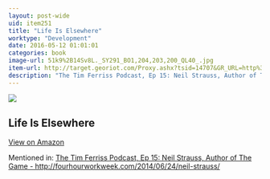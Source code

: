 ```yaml
---
layout: post-wide
uid: item251
title: "Life Is Elsewhere"
worktype: "Development"
date: 2016-05-12 01:01:01
categories: book
image-url: 51k9%2B14Sv8L._SY291_BO1,204,203,200_QL40_.jpg
item-url: http://target.georiot.com/Proxy.ashx?tsid=14707&GR_URL=http%3A%2F%2Fwww.amazon.com%2FLife-Elsewhere-Milan-Kundera%2Fdp%2F0060997028
description: "The Tim Ferriss Podcast, Ep 15: Neil Strauss, Author of The Game - http://fourhourworkweek.com/2014/06/24/neil-strauss/"
---
```

<a href="http://target.georiot.com/Proxy.ashx?tsid=14707&GR_URL=http%3A%2F%2Fwww.amazon.com%2FLife-Elsewhere-Milan-Kundera%2Fdp%2F0060997028" target="blank"><img src="../../../../img/thumbs/51k9%2B14Sv8L._SY291_BO1,204,203,200_QL40_.jpg" class="prod-img"></a>
<h2>Life Is Elsewhere</h2>
<p><a class="btn btn-primary" href="http://target.georiot.com/Proxy.ashx?tsid=14707&GR_URL=http%3A%2F%2Fwww.amazon.com%2FLife-Elsewhere-Milan-Kundera%2Fdp%2F0060997028" target="blank">View on Amazon</a><p>
<p>Mentioned in: <a href="http://fourhourworkweek.com/2014/06/24/neil-strauss/" target="blank">The Tim Ferriss Podcast, Ep 15: Neil Strauss, Author of The Game - http://fourhourworkweek.com/2014/06/24/neil-strauss/</a></p>
